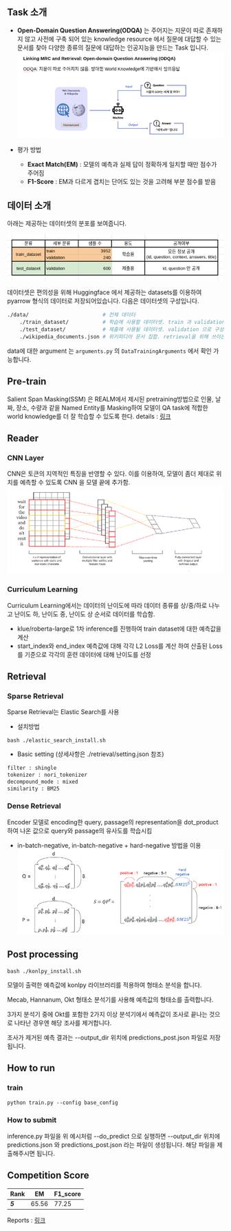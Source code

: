 ## Task 소개

- **Open-Domain Question Answering(ODQA)** 는 주어지는 지문이 따로 존재하지 않고 사전에 구축 되어 있는 knowledge resource 에서 질문에 대답할 수 있는 문서를 찾아 다양한 종류의 질문에 대답하는 인공지능을 만드는 Task 입니다.
![This is an image](./assets/odqa_picture.png)

- 평가 방법
    - **Exact Match(EM)** : 모델의 예측과 실제 답이 정확하게 일치할 때만 점수가 주어짐
    - **F1-Score** : EM과 다르게 겹치는 단어도 있는 것을 고려해 부분 점수를 받음

## 데이터 소개

아래는 제공하는 데이터셋의 분포를 보여줍니다.

![데이터 분포](./assets/dataset.png)

데이터셋은 편의성을 위해 Huggingface 에서 제공하는 datasets를 이용하여 pyarrow 형식의 데이터로 저장되어있습니다. 다음은 데이터셋의 구성입니다.

```bash
./data/                        # 전체 데이터
    ./train_dataset/           # 학습에 사용할 데이터셋. train 과 validation 으로 구성 
    ./test_dataset/            # 제출에 사용될 데이터셋. validation 으로 구성 
    ./wikipedia_documents.json # 위키피디아 문서 집합. retrieval을 위해 쓰이는 corpus.
```

data에 대한 argument 는 `arguments.py` 의 `DataTrainingArguments` 에서 확인 가능합니다. 

## Pre-train
Salient Span Masking(SSM) 은 REALM에서 제시된 pretraining방법으로 인물, 날짜, 장소, 수량과 같을 Named Entity를 Masking하여 모델이 QA task에 적합한 world knowledge를 더 잘 학습할 수 있도록 한다.
details : [링크](./ssm/README.md)

## Reader

### CNN Layer
 CNN은 토큰의 지역적인 특징을 반영할 수 있다. 이를 이용하여, 모델이 좀더 제대로 위치를 예측할 수 있도록 CNN 을 모델 끝에 추가함.
  ![This is an image](./assets/1dconvnet.png)
 
### Curriculum Learning
Curriculum Learning에서는 데이터의 난이도에 따라 데이터 종류를 상/중/하로 나누고  난이도 하, 난이도 중, 난이도 상 순서로 데이터를 학습함.
* klue/roberta-large로 1차 inference를 진행하여 train dataset에 대한 예측값을 계산
* start_index와 end_index 예측값에 대해 각각 L2 Loss를 계산 하여 산출된 Loss를 기준으로 각각의 훈련 데이터에 대해 난이도를 선정

## Retrieval

### Sparse Retrieval
Sparse Retrieval는 Elastic Search를 사용

* 설치방법
```
bash ./elastic_search_install.sh
```
* Basic setting (상세사항은 ./retrieval/setting.json 참조)
```
filter : shingle
tokenizer : nori_tokenizer
decompound_mode : mixed
similarity : BM25
```

### Dense Retrieval
Encoder 모델로 encoding한 query, passage의 representation을 dot_product하여 나온 값으로 query와 passage의 유사도를 학습시킴
* in-batch-negative, in-batch-negative + hard-negative 방법을 이용
![데이터 분포](./assets/hard_negative.png)

## Post processing

```
bash ./konlpy_install.sh
```

모델이 출력한 예측값에 konlpy 라이브러리를 적용하여 형태소 분석을 합니다.

Mecab, Hannanum, Okt 형태소 분석기를 사용해 예측값의 형태소를 출력합니다.

3가지 분석기 중에 Okt를 포함한 2가지 이상 분석기에서 예측값이 조사로 끝나는 것으로 나타난 경우엔 해당 조사를 제거합니다.

조사가 제거된 예측 결과는 --output_dir 위치에 predictions_post.json 파일로 저장됩니다.

## How to run

### train
```
python train.py --config base_config
```
### How to submit
inference.py 파일을 위 예시처럼 --do_predict 으로 실행하면 --output_dir 위치에 predictions.json 와 predictions_post.json 라는 파일이 생성됩니다. 해당 파일을 제출해주시면 됩니다.

## Competition Score
|Rank|EM|F1_score|
|------------------|-----------------------|-------|
|***5***|65.56|77.25|

Reports : [링크](./assets/NLP5조_MRC_랩업_리포트.pdf)

